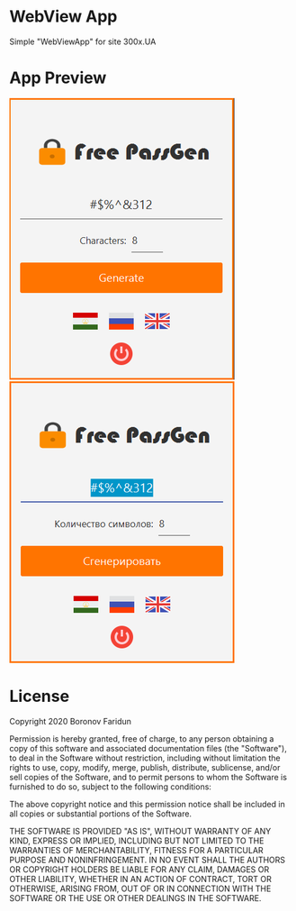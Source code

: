 # WebView App
Simple "WebViewApp" for site 300x.UA
# App Preview
<img src="https://github.com/boronov/PassGen/blob/master/Screenshot/enLangScreen.png"/>
<img src="https://github.com/boronov/PassGen/blob/master/Screenshot/ruLangScreen.png"/>

# License
Copyright 2020 Boronov Faridun

Permission is hereby granted, free of charge, to any person obtaining a copy of this software and associated documentation files (the "Software"), to deal in the Software without restriction, including without limitation the rights to use, copy, modify, merge, publish, distribute, sublicense, and/or sell copies of the Software, and to permit persons to whom the Software is furnished to do so, subject to the following conditions:

The above copyright notice and this permission notice shall be included in all copies or substantial portions of the Software.

THE SOFTWARE IS PROVIDED "AS IS", WITHOUT WARRANTY OF ANY KIND, EXPRESS OR IMPLIED, INCLUDING BUT NOT LIMITED TO THE WARRANTIES OF MERCHANTABILITY, FITNESS FOR A PARTICULAR PURPOSE AND NONINFRINGEMENT. IN NO EVENT SHALL THE AUTHORS OR COPYRIGHT HOLDERS BE LIABLE FOR ANY CLAIM, DAMAGES OR OTHER LIABILITY, WHETHER IN AN ACTION OF CONTRACT, TORT OR OTHERWISE, ARISING FROM, OUT OF OR IN CONNECTION WITH THE SOFTWARE OR THE USE OR OTHER DEALINGS IN THE SOFTWARE.

